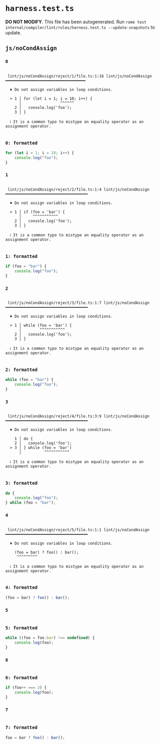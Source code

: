 # `harness.test.ts`

**DO NOT MODIFY**. This file has been autogenerated. Run `rome test internal/compiler/lint/rules/harness.test.ts --update-snapshots` to update.

## `js/noCondAssign`

### `0`

```

 lint/js/noCondAssign/reject/1/file.ts:1:16 lint/js/noCondAssign ━━━━━━━━━━━━━━━━━━━━━━━━━━━━━━━━━━━

  ✖ Do not assign variables in loop conditions.

  > 1 │ for (let i = 1; i = 10; i++) {
      │                 ^^^^^^
    2 │   console.log('foo');
    3 │ }

  ℹ It is a common typo to mistype an equality operator as an assignment operator.


```

### `0: formatted`

```ts
for (let i = 1; i = 10; i++) {
	console.log("foo");
}

```

### `1`

```

 lint/js/noCondAssign/reject/2/file.ts:1:4 lint/js/noCondAssign ━━━━━━━━━━━━━━━━━━━━━━━━━━━━━━━━━━━━

  ✖ Do not assign variables in loop conditions.

  > 1 │ if (foo = 'bar') {
      │     ^^^^^^^^^^^
    2 │   console.log('foo');
    3 │ }

  ℹ It is a common typo to mistype an equality operator as an assignment operator.


```

### `1: formatted`

```ts
if (foo = "bar") {
	console.log("foo");
}

```

### `2`

```

 lint/js/noCondAssign/reject/3/file.ts:1:7 lint/js/noCondAssign ━━━━━━━━━━━━━━━━━━━━━━━━━━━━━━━━━━━━

  ✖ Do not assign variables in loop conditions.

  > 1 │ while (foo = 'bar') {
      │        ^^^^^^^^^^^
    2 │   console.log('foo');
    3 │ }

  ℹ It is a common typo to mistype an equality operator as an assignment operator.


```

### `2: formatted`

```ts
while (foo = "bar") {
	console.log("foo");
}

```

### `3`

```

 lint/js/noCondAssign/reject/4/file.ts:3:9 lint/js/noCondAssign ━━━━━━━━━━━━━━━━━━━━━━━━━━━━━━━━━━━━

  ✖ Do not assign variables in loop conditions.

    1 │ do {
    2 │   console.log('foo');
  > 3 │ } while (foo = 'bar')
      │          ^^^^^^^^^^^

  ℹ It is a common typo to mistype an equality operator as an assignment operator.


```

### `3: formatted`

```ts
do {
	console.log("foo");
} while (foo = "bar");

```

### `4`

```

 lint/js/noCondAssign/reject/5/file.ts:1:1 lint/js/noCondAssign ━━━━━━━━━━━━━━━━━━━━━━━━━━━━━━━━━━━━

  ✖ Do not assign variables in loop conditions.

    (foo = bar) ? foo() : bar();
     ^^^^^^^^^

  ℹ It is a common typo to mistype an equality operator as an assignment operator.


```

### `4: formatted`

```ts
(foo = bar) ? foo() : bar();

```

### `5`

```

```

### `5: formatted`

```ts
while ((foo = foo.bar) !== undefined) {
	console.log(foo);
}

```

### `6`

```

```

### `6: formatted`

```ts
if (foo++ === 3) {
	console.log(foo);
}

```

### `7`

```

```

### `7: formatted`

```ts
foo = bar ? foo() : bar();

```
